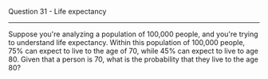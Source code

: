 Question 31 - Life expectancy
________________________________________
Suppose you're analyzing a population of 100,000 people, and you're trying to understand life expectancy. Within this population of 100,000 people, 75% can expect to live to the age of 70, while 45% can expect to live to age 80. Given that a person is 70, what is the probability that they live to the age 80?
